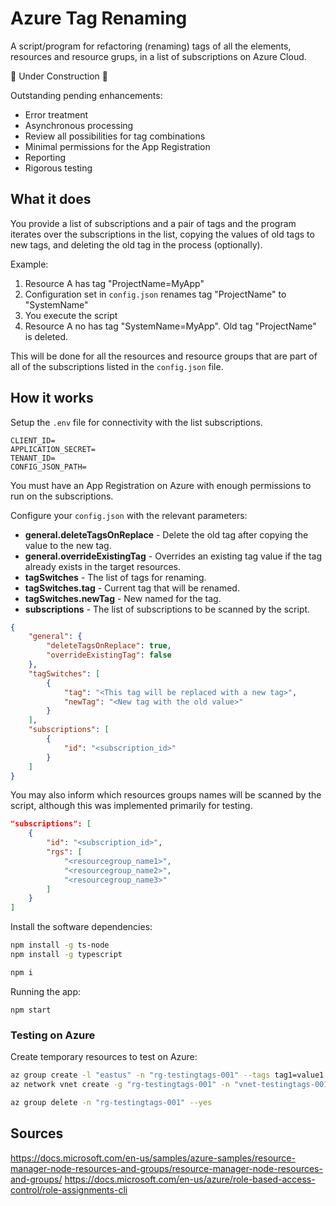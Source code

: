 # Azure Tag Renaming

A script/program for refactoring (renaming) tags of all the elements, resources and resource grups, in a list of subscriptions on Azure Cloud.

:construction: Under Construction :construction:

Outstanding pending enhancements:

- Error treatment
- Asynchronous processing
- Review all possibilities for tag combinations
- Minimal permissions for the App Registration
- Reporting
- Rigorous testing

## What it does

You provide a list of subscriptions and a pair of tags and the program iterates over the subscriptions in the list, copying the values of old tags to new tags, and deleting the old tag in the process (optionally).

Example:

1. Resource A has tag "ProjectName=MyApp"
2. Configuration set in `config.json` renames tag "ProjectName" to "SystemName"
3. You execute the script
4. Resource A no has tag "SystemName=MyApp". Old tag "ProjectName" is deleted.

This will be done for all the resources and resource groups that are part of all of the subscriptions listed in the `config.json` file.

## How it works

Setup the `.env` file for connectivity with the list subscriptions. 

```
CLIENT_ID=
APPLICATION_SECRET=
TENANT_ID=
CONFIG_JSON_PATH=
```

You must have an App Registration on Azure with enough permissions to run on the subscriptions.

Configure your `config.json` with the relevant parameters:

- **general.deleteTagsOnReplace** - Delete the old tag after copying the value to the new tag.
- **general.overrideExistingTag** - Overrides an existing tag value if the tag already exists in the target resources.
- **tagSwitches** - The list of tags for renaming.
- **tagSwitches.tag** - Current tag that will be renamed.
- **tagSwitches.newTag** - New named for the tag.
- **subscriptions** - The list of subscriptions to be scanned by the script.

```json
{
    "general": {
        "deleteTagsOnReplace": true,
        "overrideExistingTag": false
    },
    "tagSwitches": [
        {
            "tag": "<This tag will be replaced with a new tag>",
            "newTag": "<New tag with the old value>"
        }
    ],
    "subscriptions": [
        {
            "id": "<subscription_id>"
        }
    ]
}
```

You may also inform which resources groups names will be scanned by the script, although this was implemented primarily for testing.

```json
"subscriptions": [
    {
        "id": "<subscription_id>",
        "rgs": [
            "<resourcegroup_name1>",
            "<resourcegroup_name2>",
            "<resourcegroup_name3>"
        ]
    }
]
```

Install the software dependencies:

```sh
npm install -g ts-node
npm install -g typescript

npm i
```

Running the app:

```
npm start
```

### Testing on Azure

Create temporary resources to test on Azure:

```sh
az group create -l "eastus" -n "rg-testingtags-001" --tags tag1=value1 tag2=value2
az network vnet create -g "rg-testingtags-001" -n "vnet-testingtags-001" --tags tag1=value1 tag2=value2

az group delete -n "rg-testingtags-001" --yes
```

## Sources

https://docs.microsoft.com/en-us/samples/azure-samples/resource-manager-node-resources-and-groups/resource-manager-node-resources-and-groups/
https://docs.microsoft.com/en-us/azure/role-based-access-control/role-assignments-cli